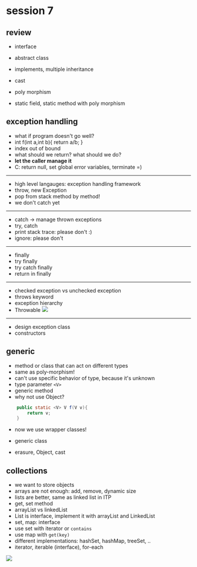# session 7

## review 
+ interface 
+ abstract class 
+ implements, multiple inheritance 
+ cast 
+ poly morphism 

+ static field, static method with poly morphism

## exception handling 
+ what if program doesn't go well?
+ int f(int a,int b){ return a/b; }
+ index out of bound 
+ what should we return? what should we do?
+ **let the caller manage it**
+ C: return null, set global error variables, terminate =)
-----
+ high level langauges: exception handling framework
+ throw, new Exception
+ pop from stack method by method!
+ we don't catch yet
-----
+ catch -> manage thrown exceptions
+ try, catch
+ print stack trace: please don't :)
+ ignore: please don't
----
+ finally
+ try finally
+ try catch finally 
+ return in finally
-------
+ checked exception vs unchecked exception 
+ throws keyword 
+ exception hierarchy
+ Throwable
![](https://i.stack.imgur.com/GsVNp.jpg)
-------
+ design exception class 
+ constructors


## generic 
+ method or class that can act on different types
+ same as poly-morphism! 
+ can't use specific behavior of type, because it's unknown 
+ type parameter `<V>`
+ generic method
+ why not use Object?
```java
    public static <V> V f(V v){
        return v;
    }
```

+ now we use wrapper classes!

+ generic class
+ erasure, Object, cast

## collections 
+ we want to store objects 
+ arrays are not enough: add, remove, dynamic size
+ lists are better, same as linked list in ITP
+ get, set method
+ arrayList vs linkedList 
+ List is interface, implement it with arrayList and LinkedList
+ set, map: interface 
+ use set with iterator or `contains`
+ use map with `get(key)`
+ different implementations: hashSet, hashMap, treeSet, ..
+ iterator, iterable (interface), for-each

![](https://dzone.com/storage/temp/1821372-class-and-interface-hierarchy.png)

